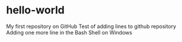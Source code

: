 # hello-world
My first repository on GitHub
Test of adding lines to github repository 
Adding one more line in the Bash Shell on Windows
